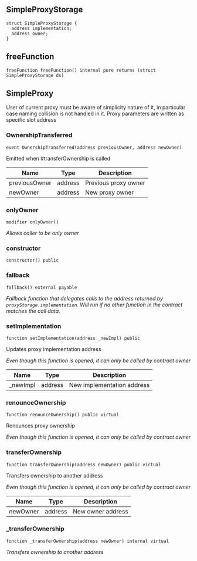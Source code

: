 ## SimpleProxyStorage








```solidity
struct SimpleProxyStorage {
  address implementation;
  address owner;
}
```
## freeFunction

```solidity
freeFunction freeFunction() internal pure returns (struct SimpleProxyStorage ds)
```






## SimpleProxy


User of current proxy must be aware of simplicity nature of it, in particular case naming collision is not handled in it. Proxy parameters are written as specific slot address





### OwnershipTransferred

```solidity
event OwnershipTransferred(address previousOwner, address newOwner)
```

Emitted when #transferOwnership is called


| Name | Type | Description |
| ---- | ---- | ----------- |
| previousOwner | address | Previous proxy owner |
| newOwner | address | New proxy owner |



### onlyOwner

```solidity
modifier onlyOwner()
```



_Allows caller to be only owner_




### constructor

```solidity
constructor() public
```







### fallback

```solidity
fallback() external payable
```



_Fallback function that delegates calls to the address returned by `proxyStorage.implementation`. Will run if no other function in the contract matches the call data._




### setImplementation

```solidity
function setImplementation(address _newImpl) public
```

Updates proxy implementation address

_Even though this function is opened, it can only be called by contract owner_

| Name | Type | Description |
| ---- | ---- | ----------- |
| _newImpl | address | New implementation address |



### renounceOwnership

```solidity
function renounceOwnership() public virtual
```

Renounces proxy ownership

_Even though this function is opened, it can only be called by contract owner_




### transferOwnership

```solidity
function transferOwnership(address newOwner) public virtual
```

Transfers ownership to another address

_Even though this function is opened, it can only be called by contract owner_

| Name | Type | Description |
| ---- | ---- | ----------- |
| newOwner | address | New owner address |



### _transferOwnership

```solidity
function _transferOwnership(address newOwner) internal virtual
```



_Transfers ownership to another address_




